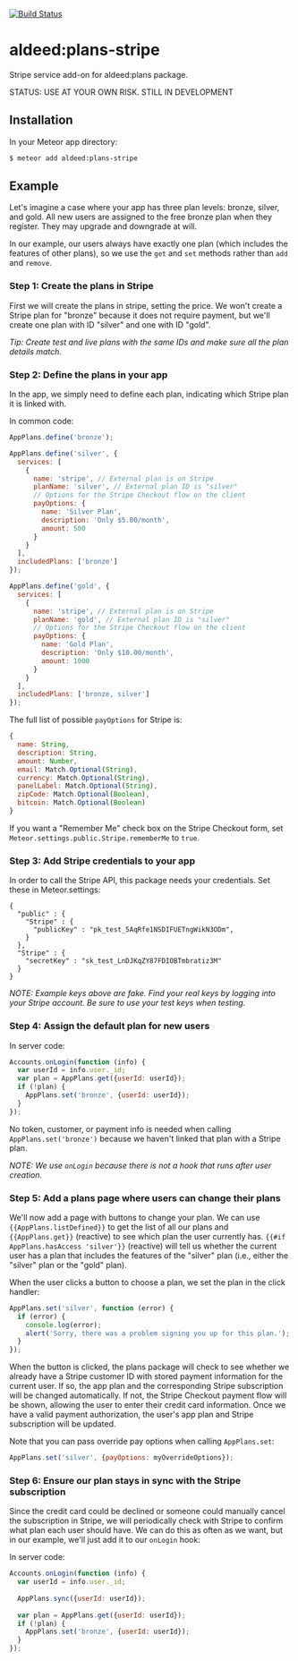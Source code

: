 [![Build Status](https://travis-ci.org/aldeed/meteor-plans.svg)](https://travis-ci.org/aldeed/meteor-plans)

aldeed:plans-stripe
===============

Stripe service add-on for aldeed:plans package.

STATUS: USE AT YOUR OWN RISK. STILL IN DEVELOPMENT

## Installation

In your Meteor app directory:

```bash
$ meteor add aldeed:plans-stripe
```

## Example

Let's imagine a case where your app has three plan levels: bronze, silver, and gold. All new users are assigned to the free bronze plan when they register. They may upgrade and downgrade at will.

In our example, our users always have exactly one plan (which includes the features of other plans), so we use the `get` and `set` methods rather than `add` and `remove`.

### Step 1: Create the plans in Stripe

First we will create the plans in stripe, setting the price. We won't create a Stripe plan for "bronze" because it does not require payment, but we'll create one plan with ID "silver" and one with ID "gold".

*Tip: Create test and live plans with the same IDs and make sure all the plan details match.*

### Step 2: Define the plans in your app

In the app, we simply need to define each plan, indicating which Stripe plan it is linked with.

In common code:

```js
AppPlans.define('bronze');

AppPlans.define('silver', {
  services: [
    {
      name: 'stripe', // External plan is on Stripe
      planName: 'silver', // External plan ID is "silver"
      // Options for the Stripe Checkout flow on the client
      payOptions: {
        name: 'Silver Plan',
        description: 'Only $5.00/month',
        amount: 500
      }
    }
  ],
  includedPlans: ['bronze']
});

AppPlans.define('gold', {
  services: [
    {
      name: 'stripe', // External plan is on Stripe
      planName: 'gold', // External plan ID is "silver"
      // Options for the Stripe Checkout flow on the client
      payOptions: {
        name: 'Gold Plan',
        description: 'Only $10.00/month',
        amount: 1000
      }
    }
  ],
  includedPlans: ['bronze, silver']
});
```

The full list of possible `payOptions` for Stripe is:

```js
{
  name: String,
  description: String,
  amount: Number,
  email: Match.Optional(String),
  currency: Match.Optional(String),
  panelLabel: Match.Optional(String),
  zipCode: Match.Optional(Boolean),
  bitcoin: Match.Optional(Boolean)
}
```

If you want a "Remember Me" check box on the Stripe Checkout form, set `Meteor.settings.public.Stripe.rememberMe` to `true`.

### Step 3: Add Stripe credentials to your app

In order to call the Stripe API, this package needs your credentials. Set these in Meteor.settings:

```
{
  "public" : {
    "Stripe" : {
      "publicKey" : "pk_test_5AqRfe1NSDIFUETngWikN3ODm",  
    }
  },
  "Stripe" : {
    "secretKey" : "sk_test_LnDJKqZY87FDIOBTmbratiz3M"
  }
}
```

*NOTE: Example keys above are fake. Find your real keys by logging into your Stripe account. Be sure to use your test keys when testing.*

### Step 4: Assign the default plan for new users

In server code:

```js
Accounts.onLogin(function (info) {
  var userId = info.user._id;
  var plan = AppPlans.get({userId: userId});
  if (!plan) {
    AppPlans.set('bronze', {userId: userId});
  }
});
```

No token, customer, or payment info is needed when calling `AppPlans.set('bronze')` because we haven't linked that plan with a Stripe plan.

*NOTE: We use `onLogin` because there is not a hook that runs after user creation.*

### Step 5: Add a plans page where users can change their plans

We'll now add a page with buttons to change your plan. We can use `{{AppPlans.listDefined}}` to get the list of all our plans and `{{AppPlans.get}}` (reactive) to see which plan the user currently has. `{{#if AppPlans.hasAccess 'silver'}}` (reactive) will tell us whether the current user has a plan that includes the features of the "silver" plan (i.e., either the "silver" plan or the "gold" plan).

When the user clicks a button to choose a plan, we set the plan in the click handler:

```js
AppPlans.set('silver', function (error) {
  if (error) {
    console.log(error);
    alert('Sorry, there was a problem signing you up for this plan.');
  }
});
```

When the button is clicked, the plans package will check to see whether we already have a Stripe customer ID with stored payment information for the current user. If so, the app plan and the corresponding Stripe subscription will be changed automatically. If not, the Stripe Checkout payment flow will be shown, allowing the user to enter their credit card information. Once we have a valid payment authorization, the user's app plan and Stripe subscription will be updated.

Note that you can pass override pay options when calling `AppPlans.set`:

```js
AppPlans.set('silver', {payOptions: myOverrideOptions});
```

### Step 6: Ensure our plan stays in sync with the Stripe subscription

Since the credit card could be declined or someone could manually cancel the subscription in Stripe, we will periodically check with Stripe to confirm what plan each user should have. We can do this as often as we want, but in our example, we'll just add it to our `onLogin` hook:

In server code:

```js
Accounts.onLogin(function (info) {
  var userId = info.user._id;
  
  AppPlans.sync({userId: userId});
  
  var plan = AppPlans.get({userId: userId});
  if (!plan) {
    AppPlans.set('bronze', {userId: userId});
  }
});
```